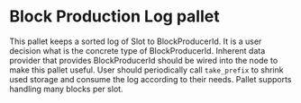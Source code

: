 # Block Production Log pallet

This pallet keeps a sorted log of Slot to BlockProducerId.
It is a user decision what is the concrete type of BlockProducerId.
Inherent data provider that provides BlockProducerId should be wired into the node to make this pallet useful.
User should periodically call `take_prefix` to shrink used storage and consume the log according to their needs.
Pallet supports handling many blocks per slot.
